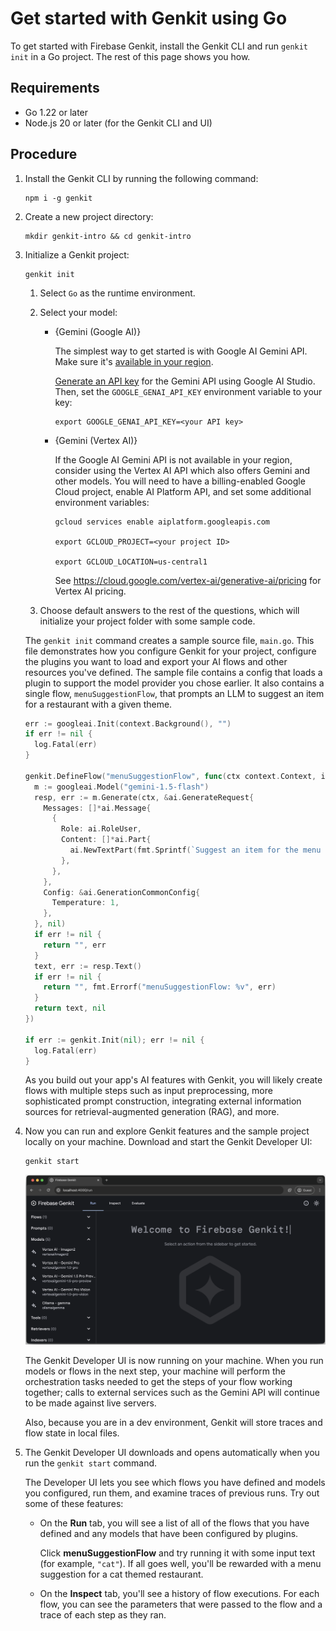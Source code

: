 # Get started with Genkit using Go

To get started with Firebase Genkit, install the Genkit CLI and run
`genkit init` in a Go project. The rest of this page shows you how.

## Requirements

- Go 1.22 or later
- Node.js 20 or later (for the Genkit CLI and UI)

## Procedure

1.  Install the Genkit CLI by running the following command:

    ```posix-terminal
    npm i -g genkit
    ```

1.  Create a new project directory:

    ```posix-terminal
    mkdir genkit-intro && cd genkit-intro
    ```

1.  Initialize a Genkit project:

    ```posix-terminal
    genkit init
    ```

    1. Select `Go` as the runtime environment.

    1. Select your model:

       - {Gemini (Google AI)}

         The simplest way to get started is with Google AI Gemini API. Make sure
         it's
         [available in your region](https://ai.google.dev/available_regions).

         [Generate an API key](https://aistudio.google.com/app/apikey) for the
         Gemini API using Google AI Studio. Then, set the `GOOGLE_GENAI_API_KEY`
         environment variable to your key:

         ```posix-terminal
         export GOOGLE_GENAI_API_KEY=<your API key>
         ```

       - {Gemini (Vertex AI)}

         If the Google AI Gemini API is not available in your region, consider
         using the Vertex AI API which also offers Gemini and other models. You
         will need to have a billing-enabled Google Cloud project, enable AI
         Platform API, and set some additional environment variables:

         ```posix-terminal
         gcloud services enable aiplatform.googleapis.com

         export GCLOUD_PROJECT=<your project ID>

         export GCLOUD_LOCATION=us-central1
         ```

         See https://cloud.google.com/vertex-ai/generative-ai/pricing for Vertex AI pricing.

    1. Choose default answers to the rest of the questions, which will
       initialize your project folder with some sample code.

    The `genkit init` command creates a sample source file, `main.go`. This file demonstrates how you configure Genkit for your project, configure the plugins you want to load and export your AI flows and other resources you've defined. The sample file contains a config that loads a plugin to support the model provider you chose earlier. It also contains a single flow, `menuSuggestionFlow`, that prompts an LLM to suggest an item for a restaurant with a given theme.

    ```go
    err := googleai.Init(context.Background(), "")
    if err != nil {
      log.Fatal(err)
    }

    genkit.DefineFlow("menuSuggestionFlow", func(ctx context.Context, input string) (string, error) {
      m := googleai.Model("gemini-1.5-flash")
      resp, err := m.Generate(ctx, &ai.GenerateRequest{
        Messages: []*ai.Message{
          {
            Role: ai.RoleUser,
            Content: []*ai.Part{
              ai.NewTextPart(fmt.Sprintf(`Suggest an item for the menu of a %s themed restaurant`, input)),
            },
          },
        },
        Config: &ai.GenerationCommonConfig{
          Temperature: 1,
        },
      }, nil)
      if err != nil {
        return "", err
      }
      text, err := resp.Text()
      if err != nil {
        return "", fmt.Errorf("menuSuggestionFlow: %v", err)
      }
      return text, nil
    })

    if err := genkit.Init(nil); err != nil {
      log.Fatal(err)
    }
    ```

    As you build out your app's AI features with Genkit, you will likely
    create flows with multiple steps such as input preprocessing, more
    sophisticated prompt construction, integrating external information
    sources for retrieval-augmented generation (RAG), and more.

1.  Now you can run and explore Genkit features and the sample project locally
    on your machine. Download and start the Genkit Developer UI:

    ```posix-terminal
    genkit start
    ```

    <img src="resources/welcome_to_genkit_developer_ui.png" alt="Welcome to Genkit Developer UI" class="screenshot attempt-right">

    The Genkit Developer UI is now running on your machine. When you run models
    or flows in the next step, your machine will perform the orchestration tasks
    needed to get the steps of your flow working together; calls to external
    services such as the Gemini API will continue to be made against live
    servers.

    Also, because you are in a dev environment, Genkit will store traces and
    flow state in local files.

1.  The Genkit Developer UI downloads and opens automatically when you run the
    `genkit start` command.

    The Developer UI lets you see which flows you have defined and models you
    configured, run them, and examine traces of previous runs. Try out some of
    these features:

    - On the **Run** tab, you will see a list of all of the flows that you have
      defined and any models that have been configured by plugins.

      Click **menuSuggestionFlow** and try running it with some input text (for example,
      `"cat"`). If all goes well, you'll be rewarded with a menu suggestion for a cat
      themed restaurant.

    - On the **Inspect** tab, you'll see a history of flow executions. For each
      flow, you can see the parameters that were passed to the flow and a
      trace of each step as they ran.
